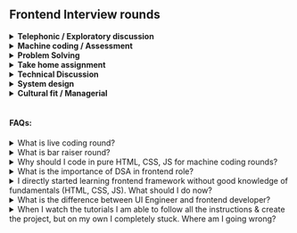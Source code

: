 ## Frontend Interview rounds

<details>
  <summary><strong>Telephonic / Exploratory discussion</strong></summary>
</details>

<details>
  <summary><strong>Machine coding / Assessment</strong></summary>
</details>

<details>
  <summary><strong>Problem Solving</strong></summary>
</details>

<details>
  <summary><strong>Take home assignment</strong></summary>
</details>

<details>
  <summary><strong>Technical Discussion</strong></summary>
</details>

<details>
  <summary><strong>System design</strong></summary>
</details>

<details>
  <summary><strong>Cultural fit / Managerial</strong></summary>
</details>

<br>

#### FAQs:

<details>
  <summary>What is live coding round?</summary>
</details>

<details>
  <summary>What is bar raiser round?</summary>
</details>

<details>
  <summary>Why should I code in pure HTML, CSS, JS for machine coding rounds?</summary>
</details>

<details>
  <summary>What is the importance of DSA in frontend role?</summary>
</details>

<details>
  <summary>I directly started learning frontend framework without good knowledge of fundamentals (HTML, CSS, JS). What should I do now?</summary>
</details>

<details>
  <summary>What is the difference between UI Engineer and frontend developer?</summary>
</details>

<details>
  <summary>When I watch the tutorials I am able to follow all the instructions & create the project, but on my own I completely stuck. Where am I going wrong?</summary>
</details>
